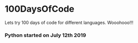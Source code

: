 # 100DaysOfCode
Lets try 100 days of code for different languages. Wooohooo!!!
### Python started on July 12th 2019
